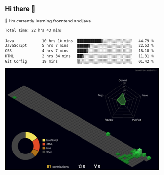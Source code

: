 ## Hi there 👋

<!--
**CereenaG/CereenaG** is a ✨ _special_ ✨ repository because its `README.md` (this file) appears on your GitHub profile.

Here are some ideas to get you started:

- 🔭 I’m currently working on ...
- 🌱 I’m currently learning ...
- 👯 I’m looking to collaborate on ...
- 🤔 I’m looking for help with ...
- 💬 Ask me about ...
- 📫 How to reach me: ...
- 😄 Pronouns: ...
- ⚡ Fun fact: ...
-->
 🌱 I’m currently learning fronntend and java
 
<!--START_SECTION:waka-->

```txt
Total Time: 22 hrs 43 mins

Java             10 hrs 10 mins  ███████████▒░░░░░░░░░░░░░   44.79 %
JavaScript       5 hrs 7 mins    █████▓░░░░░░░░░░░░░░░░░░░   22.53 %
CSS              4 hrs 7 mins    ████▓░░░░░░░░░░░░░░░░░░░░   18.18 %
HTML             2 hrs 34 mins   ██▓░░░░░░░░░░░░░░░░░░░░░░   11.31 %
Git Config       19 mins         ▒░░░░░░░░░░░░░░░░░░░░░░░░   01.42 %
```

<!--END_SECTION:waka-->
![](./profile-3d-contrib/profile-night-green.svg)
